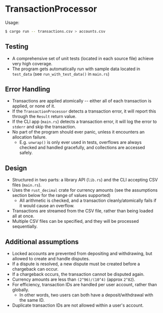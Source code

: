 # TransactionProcessor

Usage:

```bash
$ cargo run -- transactions.csv > accounts.csv
```

## Testing

* A comprehensive set of unit tests (located in each source file) achieve very high coverage.
* The program gets automatically run with sample data located in `test_data` (see `run_with_test_data()` in `main.rs`)

## Error Handling

* Transactions are applied atomically -- either all of each transaction is applied, or none of it.
* If the `TransactionProcessor` detects a transaction error, it will report this through the `Result` return value.
* If the CLI app (`main.rs`) detects a transaction error, it will log the error to `stderr` and skip the transaction.
* No part of the program should ever panic, unless it encounters an allocation failure.
  * E.g. `unwrap()` is only ever used in tests, overflows are always checked and handled gracefully, and collections are accessed safely.

## Design

* Structured in two parts: a library API (`lib.rs`) and the CLI accepting CSV files (`main.rs`).
* Uses the `rust_decimal` crate for currency amounts (see the assumptions section below for the range of values supported)
    * All arithmetic is checked, and a transaction cleanly/atomically fails if it would cause an overflow.
* Transactions are streamed from the CSV file, rather than being loaded all at once.
* Multiple CSV files can be specified, and they will be processed sequentially.

## Additional assumptions

* Locked accounts are prevented from depositing and withdrawing, but allowed to create and handle disputes.
* If a dispute is resolved, a new dispute must be created before a chargeback can occur.
* If a chargeback occurs, the transaction cannot be disputed again.
* Currency amounts are less than `(2^96)/(10^4)` (approx `2^82`).
* For efficiency, transaction IDs are handled per user account, rather than globally.
  * In other words, two users can both have a deposit/withdrawal with the same ID.
* Duplicate transaction IDs are not allowed within a user's account.